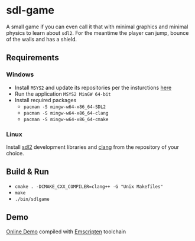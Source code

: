 # sdl-game

A small game if you can even call it that with minimal graphics and minimal physics to learn about `sdl2`. For the meantime the player can jump, bounce of the walls and has a shield.

## Requirements

### Windows

- Install `MSYS2` and update its repositories per the insturctions [here](https://www.msys2.org/)
- Run the application `MSYS2 MinGW 64-bit`
- Install required packages
    - `pacman -S mingw-w64-x86_64-SDL2`
    - `pacman -S mingw-w64-x86_64-clang`
    - `pacman -S mingw-w64-x86_64-cmake`
    
### Linux

Install [sdl2](https://www.libsdl.org/index.php) development libraries and [clang](https://clang.llvm.org/) from the repository of your choice.

## Build & Run

- `cmake . -DCMAKE_CXX_COMPILER=clang++ -G "Unix Makefiles"` 
- `make`
- `./bin/sdlgame`

## Demo
[Online Demo](https://utku.website/sdl-web/) compiled with [Emscripten](https://emscripten.org/) toolchain



